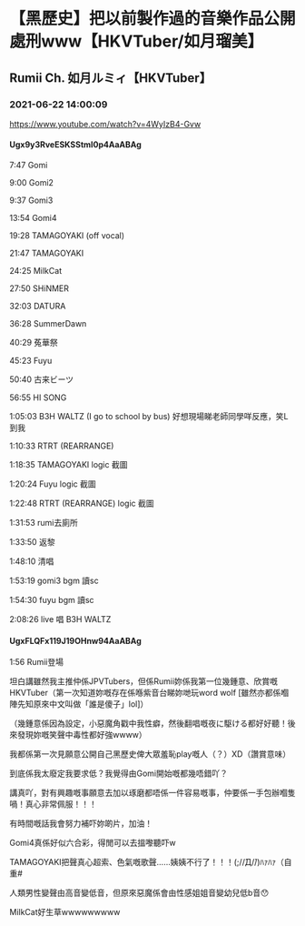 # 【黑歷史】把以前製作過的音樂作品公開處刑www【HKVTuber/如月瑠美】
## Rumii Ch. 如月ルミィ【HKVTuber】
### 2021-06-22 14:00:09
https://www.youtube.com/watch?v=4WyIzB4-Gvw
#### Ugx9y3RveESKSStmI0p4AaABAg
7:47 Gomi

9:00 Gomi2

9:37 Gomi3

13:54 Gomi4

19:28 TAMAGOYAKI (off vocal)

21:47 TAMAGOYAKI 

24:25 MilkCat

27:50 SHiNMER

32:03 DATURA

36:28 SummerDawn

40:29 菟華祭

45:23 Fuyu

50:40 古来ビーツ

56:55 HI SONG 

1:05:03 B3H WALTZ (I go to school by bus) 好想現場睇老師同學咩反應，笑L到我

1:10:33 RTRT (REARRANGE)



1:18:35 TAMAGOYAKI logic 截圖

1:20:24 Fuyu logic 截圖

1:22:48 RTRT (REARRANGE) logic 截圖



1:31:53 rumi去廁所

1:33:50 返黎



1:48:10 清唱

1:53:19 gomi3 bgm 讀sc

1:54:30 fuyu bgm 讀sc



2:08:26 live 唱 B3H WALTZ

#### UgxFLQFx119J19OHnw94AaABAg
1:56 Rumii登場

坦白講雖然我主推仲係JPVTubers，但係Rumii妳係我第一位幾鍾意、欣賞嘅HKVTuber（第一次知道妳嘅存在係喺紫音台睇妳哋玩word wolf [雖然亦都係嗰陣先知原來中文叫做「誰是傻子」lol]）

（幾鍾意係因為設定，小惡魔角戳中我性癖，然後翻唱嘅夜に駆ける都好好聽！後來發現妳嘅笑聲中毒性都好強wwww）

我都係第一次見願意公開自己黑歷史俾大眾羞恥play嘅人（？）XD（讚賞意味）

到底係我太廢定我要求低？我覺得由Gomi開始嘅都幾唔錯吖？

講真吖，對有興趣嘅事願意去加以琢磨都唔係一件容易嘅事，仲要係一手包辦嗰隻喎！真心非常佩服！！！

有時間嘅話我會努力補吓妳啲片，加油！

Gomi4真係好似六合彩，得閒可以去搵嚟聽吓w

TAMAGOYAKI把聲真心超索、色氣嘅歌聲……姨姨不行了！！！(;//́Д/̀/)ﾊｧﾊｧ（自重#

人類男性變聲由高音變低音，但原來惡魔係會由性感姐姐音變幼兒低b音😯

MilkCat好生草wwwwwwwww

